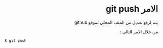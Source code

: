 <div dir="rtl">
  
  # الامر git push
  
  يتم لرفع تعديل من الملف المحلي لموقع github
  
  من خلال الامر التالي :
  
<div dir="ltr">

```
$ git push
```

